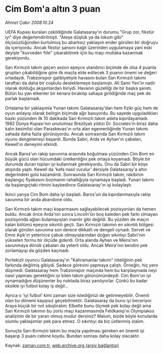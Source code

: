 # Cim Bom'a altın 3 puan

*Ahmet Çakır 2008.10.24*

<tr><td class="metin" colspan="2" style="padding-top: 20px; padding-left: 5px; padding-right: 10px;">UEFA Kupası kuraları çekildiğinde Galatasaray'ın durumu "Grup zor, fikstür iyi" diye değerlendirilmişti. "Ateşe düştük ya da lokum gibi" ölçüsüzlüğünden kurtulmuş bu abartısız yaklaşım ender görülen bir doğruyu da içeriyordu. Ancak fikstür şansını kağıt üzerinden uygulamaya yani eski deyişle "kuvveden fiile" çıkarabilmek için bu maçı mutlaka kazanmak gerekiyordu.</td></tr><tr><td class="metin" colspan="2" style="padding-top: 20px; padding-left: 5px; padding-right: 10px;"><p>Sarı Kırmızılı takım geçen sezon epeyce utandırıcı biçimde de olsa 4 puanla gruptan çıkabildiğine göre ilk maçta elde edilecek 3 puanın önemi ve değeri ortadaydı. Trabzonspor galibiyetiyle havasını bulan Sarı Kırmızılı takımı taraftarı da daha bir coşkulu desteklemeye başlamıştı. Ali Sami Yen'in nadir olarak dolduğu akşamlardan biriydi. Havanın güzelliği de bir başka şanstı. Bütün bu yan etkenler bir kenara bırakılıp sahaya girildiğinde maç pek de parlak başlamadı. 
<p>Ortalama bir yaklaşımla Yunan takımı Galatasaray'dan hem fiziki güç hem de oyun anlayışı olarak belirgin biçimde ağır basıyordu. Bu sayede uyguladıkları baskı yüzünden ilk 10 dakikada Sarı Kırmızılı takım adeta kıpırdayamadı. 1982 Dünya Kupası'nın unutulmaz Brezilyalı yıldızı Dr. Socrates'in biraz daha kalın kesimlisi olan Paraskevas'ın orta alan egemenliğinde Yunan takımı sahada daha fazla görünüyordu. Ancak sonrasında Sarı Kırmızılı takım oyunu dengelemeyi başardı. Bunda Sabri, Arda ve Ayhan'ın çabaları, Kewell'ın deneyimi etkindi. 
<p>Ancak Baros'un rakip savunma arasında boğulması yüzünden Cim Bom en büyük gücü olan hücumdaki üretkenliğini pek ortaya koyamadı. Böyle bir durumda duran topları iyi kullanmak gerekiyordu. Onu da Sabri bir köşe atışında yaptı. Kewell da 'kafa nasıl vurulur' dersiyle Galatasaray'a altın değerindeki golü kazandırdı. Sonrasında Sarı Kırmızılı takım, rakibinin başlangıç fiyakasını bozmanın rahatlığıyla oynamaya başladı. Yunan takımı da başlangıçtaki ritmini kaybedince Galatasaray'ın işi kolaylaştı. 
<p>İkinci yarıya Cim Bom daha iyi başladı. Baros'un da kıpırdanmasıyla rakip savunma bir anda abandone oldu. 
<p>Sarı Kırmızılı takım maçı koparmasını sağlayabilecek pozisyonları da hemen buldu. Ancak önce Arda'nın sonra Lincoln'ün boş kaleden pek farkı olmayan pozisyonda ağları bulamayışları inanılır gibi değildi. Bu yüzden de maçın kalan bölümü epeyce sıkıntılı geçti. Sarı Kırmızılı takımın en sıkıntılı bölgesi olarak görülen savunma son derece dikkatli ve dengeli oynadı. Servet ve Emre Aşık'ın yeterince çabuk olmayışlarından doğan sıkıntıyı Sabri'nin yükselen formu bir ölçüde giderdi. Orta alanda Ayhan ve Meira'nın savunmaya dönük çabaları da yeterli oldu. Ancak Meira'nın kendini pek zorlamayışı da gözden kaçmadı. 
<p>Portekizli oyuncu Galatasaray'ın "Kahramanlar takımı" niteliğinin pek farkında değilmiş gibiydi. Sadece görevini yapmaya çalıştı. Örneğin, hiç yere düşmedi. Galatasaray hem Trabzonspor maçında hem bu karşılaşmada neyi nasıl yapması gerektiğini iyi bilen takım görünümündeydi. Cim Bom'un iyi oynamadığını düşünenler bu noktada biraz yanılıyorlar. Çünkü bu kadar eksikle iyi futbol kolay iş değil... 
<p>Ayrıca o 'iyi futbol' kimi zaman size istediğinizi de getirmeyebilir. Önemli olan bu dönemi kayıpsız geçebilmektir. Galatasaray da bunu iyi beceriyor. Araya küçük bir not sıkıştıralım: Elbette bunu ölçmek pek kolay değil ama Sarı Kırmızılı takımın bu zorlu maçı kazanmasında Feldkamp'ın Olympiakos analizinin de bir yararı olmuş mudur dersiniz? Malum, bizde böyle konularda olumlu yaklaşımlar pek para etmez. O sıkıntıyı da biz üstlenmiş olalım. 
<p>Sonuçta Sarı-Kırmızılı takım bu maçta yapılması gereken en önemli işi başarıp 3 puanı cebine koydu. Bundan sonrası daha kolay olacaktır. <br/></p></p></p></p></p></p></p></p></td></tr>

Kaynak: [zaman.com.tr](http://zaman.com.tr/yazar.do?yazino=752856), [web.archive.org (arşiv bağlantısı)](http://web.archive.org/web/20081024193626/http://www.zaman.com.tr:80/yazar.do?yazino=752856)
